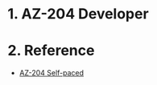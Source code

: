 # 1. AZ-204 Developer

# 2. Reference

-   [AZ-204 Self-paced](https://learn.microsoft.com/en-us/certifications/exams/az-204/)
